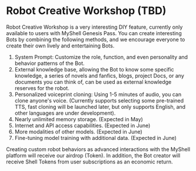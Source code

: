 # Robot Creative Workshop (TBD)

Robot Creative Workshop is a very interesting DIY feature, currently only available to users with MyShell Genesis Pass. You can create interesting Bots by combining the following methods, and we encourage everyone to create their own lively and entertaining Bots.

1. System Prompt: Customize the role, function, and even personality and behavior patterns of the Bot.
2. External knowledge base, allowing the Bot to know some specific knowledge, a series of novels and fanfics, blogs, project Docs, or any documents you can think of, can be used as external knowledge reserves for the robot.
3. Personalized voiceprint cloning: Using 1-5 minutes of audio, you can clone anyone's voice. (Currently supports selecting some pre-trained TTS, fast cloning will be launched later, but only supports English, and other languages are under development).
4. Nearly unlimited memory storage. (Expected in May)
5. Internet and API access capabilities. (Expected in June)
6. More modalities of other models. (Expected in June)
7. Fine-tuning model training with additional data. (Expected in June)

Creating custom robot behaviors as advanced interactions with the MyShell platform will receive our airdrop (Token). In addition, the Bot creator will receive Shell Tokens from user subscriptions as an economic return.